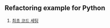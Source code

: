 ## Refactoring example for Python

1. [최초 코드 세팅](https://github.com/TaeHyoungKwon/Code-Kata/tree/refactoring-01-initial-setting)
